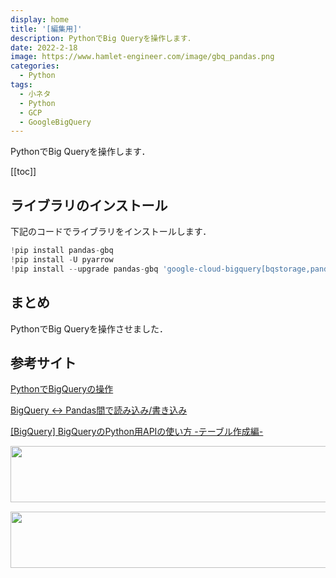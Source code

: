 ```yaml
---
display: home
title: '[編集用]'
description: PythonでBig Queryを操作します．
date: 2022-2-18
image: https://www.hamlet-engineer.com/image/gbq_pandas.png
categories: 
  - Python
tags:
  - 小ネタ
  - Python
  - GCP
  - GoogleBigQuery
---
```

PythonでBig Queryを操作します．

<!-- https://www.hamlet-engineer.com -->
<!-- ![](/image/ChordDiagram.png) -->

<!-- more -->

<ClientOnly>
  <CallInArticleAdsense />
</ClientOnly>

[[toc]]

## ライブラリのインストール
下記のコードでライブラリをインストールします．
```python
!pip install pandas-gbq
!pip install -U pyarrow
!pip install --upgrade pandas-gbq 'google-cloud-bigquery[bqstorage,pandas]'
```



## まとめ
PythonでBig Queryを操作させました．

## 参考サイト
[PythonでBigQueryの操作](https://blog.imind.jp/entry/2019/12/08/025818)

[BigQuery ↔ Pandas間で読み込み/書き込み](https://qiita.com/komiya_____/items/8fd900006bbb2ebeb8b8)

[[BigQuery] BigQueryのPython用APIの使い方 -テーブル作成編-](https://qiita.com/Hyperion13fleet/items/0e00f4070f623dacf92b)


<ClientOnly>
  <CallInArticleAdsense />
</ClientOnly>

<!-- TechAcademy -->
<a href="//af.moshimo.com/af/c/click?a_id=2604050&p_id=1555&pc_id=2816&pl_id=29835&guid=ON" rel="nofollow" referrerpolicy="no-referrer-when-downgrade"><img src="//image.moshimo.com/af-img/0866/000000029835.jpg" width="728" height="90" style="border:none;"></a><img src="//i.moshimo.com/af/i/impression?a_id=2604050&p_id=1555&pc_id=2816&pl_id=29835" width="1" height="1" style="border:none;">

<!-- テックキャンプ -->
<a href="//af.moshimo.com/af/c/click?a_id=2641145&p_id=1770&pc_id=3386&pl_id=25847&guid=ON" rel="nofollow" referrerpolicy="no-referrer-when-downgrade"><img src="//image.moshimo.com/af-img/1115/000000025847.png" width="728" height="90" style="border:none;"></a><img src="//i.moshimo.com/af/i/impression?a_id=2641145&p_id=1770&pc_id=3386&pl_id=25847" width="1" height="1" style="border:none;">


